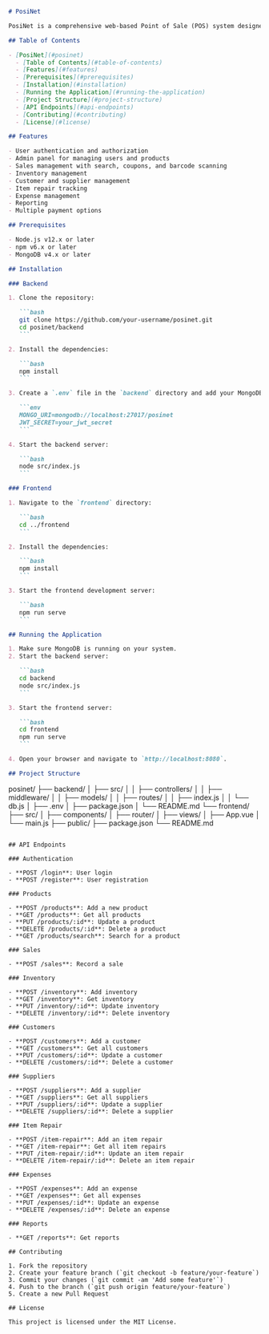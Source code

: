 ````markdown
# PosiNet

PosiNet is a comprehensive web-based Point of Sale (POS) system designed to manage sales, inventory, customers, suppliers, item repairs, expenses, and reports. It also includes advanced features like coupon management, barcode scanning, and multiple payment options. The frontend is built with Vue.js, while the backend is powered by Node.js and MongoDB.

## Table of Contents

- [PosiNet](#posinet)
  - [Table of Contents](#table-of-contents)
  - [Features](#features)
  - [Prerequisites](#prerequisites)
  - [Installation](#installation)
  - [Running the Application](#running-the-application)
  - [Project Structure](#project-structure)
  - [API Endpoints](#api-endpoints)
  - [Contributing](#contributing)
  - [License](#license)

## Features

- User authentication and authorization
- Admin panel for managing users and products
- Sales management with search, coupons, and barcode scanning
- Inventory management
- Customer and supplier management
- Item repair tracking
- Expense management
- Reporting
- Multiple payment options

## Prerequisites

- Node.js v12.x or later
- npm v6.x or later
- MongoDB v4.x or later

## Installation

### Backend

1. Clone the repository:

   ```bash
   git clone https://github.com/your-username/posinet.git
   cd posinet/backend
   ```

2. Install the dependencies:

   ```bash
   npm install
   ```

3. Create a `.env` file in the `backend` directory and add your MongoDB connection string and JWT secret:

   ```env
   MONGO_URI=mongodb://localhost:27017/posinet
   JWT_SECRET=your_jwt_secret
   ```

4. Start the backend server:

   ```bash
   node src/index.js
   ```

### Frontend

1. Navigate to the `frontend` directory:

   ```bash
   cd ../frontend
   ```

2. Install the dependencies:

   ```bash
   npm install
   ```

3. Start the frontend development server:

   ```bash
   npm run serve
   ```

## Running the Application

1. Make sure MongoDB is running on your system.
2. Start the backend server:

   ```bash
   cd backend
   node src/index.js
   ```

3. Start the frontend server:

   ```bash
   cd frontend
   npm run serve
   ```

4. Open your browser and navigate to `http://localhost:8080`.

## Project Structure
````

posinet/
├── backend/
│ ├── src/
│ │ ├── controllers/
│ │ ├── middleware/
│ │ ├── models/
│ │ ├── routes/
│ │ ├── index.js
│ │ └── db.js
│ ├── .env
│ ├── package.json
│ └── README.md
└── frontend/
├── src/
│ ├── components/
│ ├── router/
│ ├── views/
│ ├── App.vue
│ └── main.js
├── public/
├── package.json
└── README.md

```

## API Endpoints

### Authentication

- **POST /login**: User login
- **POST /register**: User registration

### Products

- **POST /products**: Add a new product
- **GET /products**: Get all products
- **PUT /products/:id**: Update a product
- **DELETE /products/:id**: Delete a product
- **GET /products/search**: Search for a product

### Sales

- **POST /sales**: Record a sale

### Inventory

- **POST /inventory**: Add inventory
- **GET /inventory**: Get inventory
- **PUT /inventory/:id**: Update inventory
- **DELETE /inventory/:id**: Delete inventory

### Customers

- **POST /customers**: Add a customer
- **GET /customers**: Get all customers
- **PUT /customers/:id**: Update a customer
- **DELETE /customers/:id**: Delete a customer

### Suppliers

- **POST /suppliers**: Add a supplier
- **GET /suppliers**: Get all suppliers
- **PUT /suppliers/:id**: Update a supplier
- **DELETE /suppliers/:id**: Delete a supplier

### Item Repair

- **POST /item-repair**: Add an item repair
- **GET /item-repair**: Get all item repairs
- **PUT /item-repair/:id**: Update an item repair
- **DELETE /item-repair/:id**: Delete an item repair

### Expenses

- **POST /expenses**: Add an expense
- **GET /expenses**: Get all expenses
- **PUT /expenses/:id**: Update an expense
- **DELETE /expenses/:id**: Delete an expense

### Reports

- **GET /reports**: Get reports

## Contributing

1. Fork the repository
2. Create your feature branch (`git checkout -b feature/your-feature`)
3. Commit your changes (`git commit -am 'Add some feature'`)
4. Push to the branch (`git push origin feature/your-feature`)
5. Create a new Pull Request

## License

This project is licensed under the MIT License.
```
